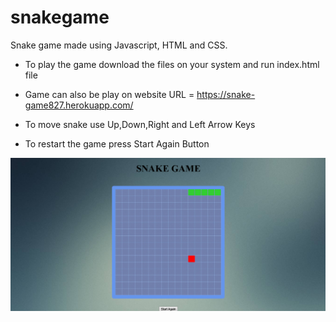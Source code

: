 # snakegame
Snake game made using Javascript, HTML and CSS.

- To play the game download the files on your system and run index.html file
- Game can also be play on website URL = https://snake-game827.herokuapp.com/

- To move snake use Up,Down,Right and Left Arrow Keys
- To restart the game press Start Again Button


![image](Screenshot-snake_game.png)
